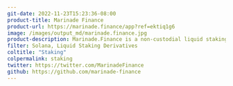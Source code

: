 ```yaml
---
git-date: 2022-11-23T15:23:36-08:00
product-title: Marinade Finance
product-url: https://marinade.finance/app?ref=ektiq1g6
image: /images/output_md/marinade.finance.jpg
product-description: Marinade.Finance is a non-custodial liquid staking protocol built on Solana. You can stake your SOL tokens with Marinade using automated staking strategies and receive "marinated SOL" tokens (mSOL) that you can use in decentralized finance (DeFi).
filter: Solana, Liquid Staking Derivatives
coltitle: "Staking"
colpermalink: staking
twitter: https://twitter.com/MarinadeFinance
github: https://github.com/marinade-finance
---
```

